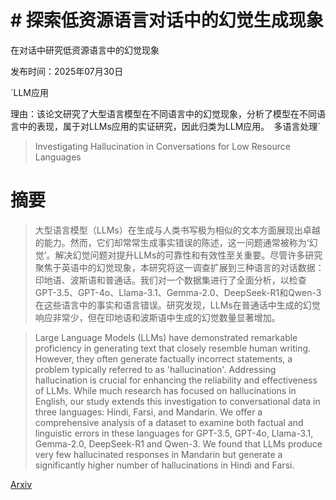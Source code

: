 # # 探索低资源语言对话中的幻觉生成现象
在对话中研究低资源语言中的幻觉现象

发布时间：2025年07月30日

`LLM应用

理由：该论文研究了大型语言模型在不同语言中的幻觉现象，分析了模型在不同语言中的表现，属于对LLMs应用的实证研究，因此归类为LLM应用。` `多语言处理`

> Investigating Hallucination in Conversations for Low Resource Languages

# 摘要

> 大型语言模型（LLMs）在生成与人类书写极为相似的文本方面展现出卓越的能力。然而，它们却常常生成事实错误的陈述，这一问题通常被称为‘幻觉’。解决幻觉问题对提升LLMs的可靠性和有效性至关重要。尽管许多研究聚焦于英语中的幻觉现象，本研究将这一调查扩展到三种语言的对话数据：印地语、波斯语和普通话。我们对一个数据集进行了全面分析，以检查GPT-3.5、GPT-4o、Llama-3.1、Gemma-2.0、DeepSeek-R1和Qwen-3在这些语言中的事实和语言错误。研究发现，LLMs在普通话中生成的幻觉响应非常少，但在印地语和波斯语中生成的幻觉数量显著增加。

> Large Language Models (LLMs) have demonstrated remarkable proficiency in generating text that closely resemble human writing. However, they often generate factually incorrect statements, a problem typically referred to as 'hallucination'. Addressing hallucination is crucial for enhancing the reliability and effectiveness of LLMs. While much research has focused on hallucinations in English, our study extends this investigation to conversational data in three languages: Hindi, Farsi, and Mandarin. We offer a comprehensive analysis of a dataset to examine both factual and linguistic errors in these languages for GPT-3.5, GPT-4o, Llama-3.1, Gemma-2.0, DeepSeek-R1 and Qwen-3. We found that LLMs produce very few hallucinated responses in Mandarin but generate a significantly higher number of hallucinations in Hindi and Farsi.

[Arxiv](https://arxiv.org/abs/2507.22720)